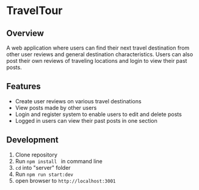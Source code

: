 # TravelTour


## Overview
A web application where users can find their next travel destination from other user reviews and general destination characteristics. Users can also post their own reviews of traveling locations and login to view their past posts.

## Features
  * Create user reviews on various travel destinations
  * View posts made by other users
  * Login and register system to enable users to edit and delete posts
  * Logged in users can view their past posts in one section

## Development
1. Clone repository
2. Run ```npm install ``` in command line
3. ```cd``` into "server" folder
4. Run ```npm run start:dev```
5. open browser to ```http://localhost:3001```
